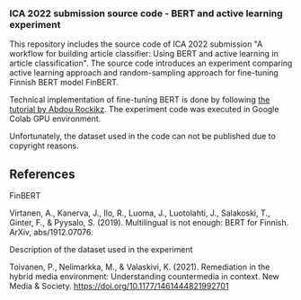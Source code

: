 ### ICA 2022 submission source code - BERT and active learning experiment

This repository includes the source code of ICA 2022 submission "A workflow for building article classifier: Using BERT and active learning in article classification". The source code introduces an experiment comparing active learning approach and random-sampling approach for fine-tuning Finnish BERT model FinBERT.  

Technical implementation of fine-tuning BERT is done by following [the tutorial by Abdou Rockikz](https://www.thepythoncode.com/article/finetuning-bert-using-huggingface-transformers-python). The experiment code was executed in Google Colab GPU environment. 

Unfortunately, the dataset used in the code can not be published due to copyright reasons. 

## References 

FinBERT

Virtanen, A., Kanerva, J., Ilo, R., Luoma, J., Luotolahti, J., Salakoski, T., Ginter, F., & Pyysalo, S. (2019). Multilingual is not enough: BERT for Finnish. ArXiv, abs/1912.07076.

Description of the dataset used in the experiment 

Toivanen, P., Nelimarkka, M., & Valaskivi, K. (2021). Remediation in the hybrid media environment: Understanding countermedia in context. New Media & Society. https://doi.org/10.1177/1461444821992701




